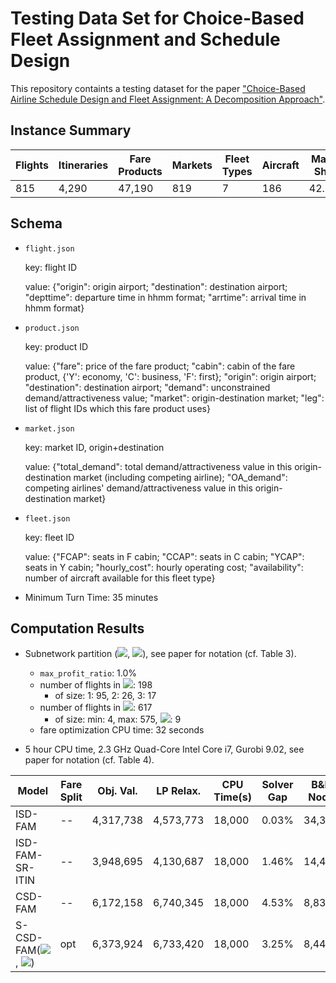 # Testing Data Set for Choice-Based Fleet Assignment and Schedule Design
This repository containts a testing dataset for the paper ["Choice-Based Airline Schedule Design and Fleet Assignment: A Decomposition Approach"](https://papers.ssrn.com/sol3/papers.cfm?abstract_id=3513164).

## Instance Summary

Flights | Itineraries | Fare Products | Markets | Fleet Types | Aircraft | Market Share
------------ | ------------- | ------------- | ------------- | ------------- | ------------- | ------------- 
815 | 4,290 | 47,190 | 819 | 7 | 186 | 42.36%

## Schema

- `flight.json`
  
  key: flight ID
  
  value:
  {"origin": origin airport;
  "destination": destination airport;
  "depttime": departure time in hhmm format;
  "arrtime": arrival time in hhmm format}
  
- `product.json`

  key: product ID
  
  value:
  {"fare": price of the fare product;
  "cabin": cabin of the fare product, {'Y': economy, 'C': business, 'F': first};
  "origin": origin airport;
  "destination": destination airport;
  "demand": unconstrained demand/attractiveness value;
  "market": origin-destination market;
  "leg": list of flight IDs which this fare product uses}
  
- `market.json`

  key: market ID, origin+destination
  
  value:
  {"total_demand": total demand/attractiveness value in this origin-destination market (including competing airline);
   "OA_demand": competing airlines' demand/attractiveness value in this origin-destination market}
   
- `fleet.json`

  key: fleet ID
  
  value:
  {"FCAP": seats in F cabin; 
   "CCAP": seats in C cabin; 
   "YCAP": seats in Y cabin;
   "hourly_cost": hourly operating cost;
   "availability": number of aircraft available for this fleet type}
  
- Minimum Turn Time: 35 minutes
  
## Computation Results

- Subnetwork partition (<img src="https://render.githubusercontent.com/render/math?math=\Pi_c">, <img src="https://render.githubusercontent.com/render/math?math=\Pi_t">), see paper for notation (cf. Table 3).

  - ``max_profit_ratio``: 1.0%
  - number of flights in <img src="https://render.githubusercontent.com/render/math?math=\Pi_c">: 198
    - of size: 1: 95, 2: 26, 3: 17
  - number of flights in <img src="https://render.githubusercontent.com/render/math?math=\Pi_t">: 617
    - of size: min: 4, max: 575, <img src="https://render.githubusercontent.com/render/math?math=|\Pi_t|">: 9
  - fare optimization CPU time: 32 seconds

- 5 hour CPU time, 2.3 GHz Quad-Core Intel Core i7, Gurobi 9.02, see paper for notation (cf. Table 4).

Model | Fare Split | Obj. Val. | LP Relax. | CPU Time(s) | Solver Gap | B&B Node | Profit | Annual Profit Improvement
------------ | ------------- | ------------- | ------------- | ------------- | ------------- | ------------- | ------------- | ------------- 
ISD-FAM | -- | 4,317,738 | 4,573,773 | 18,000 | 0.03% |  34,336 | 6,157,037 | 0
ISD-FAM-SR-ITIN | -- | 3,948,695 | 4,130,687 | 18,000 | 1.46% |  14,427 | 6,080,153 | (28.06) Million
CSD-FAM | -- | 6,172,158 | 6,740,345 | 18,000 | 4.53% |  8,838 | 6,172,158 | 5.52 Million
S-CSD-FAM(<img src="https://render.githubusercontent.com/render/math?math=\Pi_c">, <img src="https://render.githubusercontent.com/render/math?math=\Pi_t">) | opt | 6,373,924 | 6,733,420 | 18,000 | 3.25% |  8,446 | 6,235,549 | 28.67 Million
